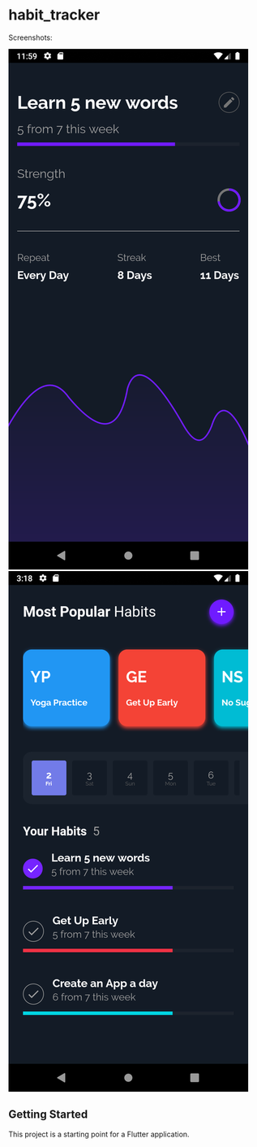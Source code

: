 # habit_tracker


Screenshots:

<img src="screenshot1.png">
<img src="screenshot2.png">

## Getting Started

This project is a starting point for a Flutter application.
